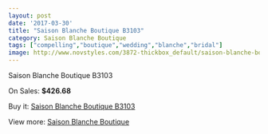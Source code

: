 ```yaml
---
layout: post
date: '2017-03-30'
title: "Saison Blanche Boutique B3103"
category: Saison Blanche Boutique
tags: ["compelling","boutique","wedding","blanche","bridal"]
image: http://www.novstyles.com/3872-thickbox_default/saison-blanche-boutique-b3103.jpg
---
```

Saison Blanche Boutique B3103

On Sales: **$426.68**
<a href="https://www.novstyles.com/en/saison-blanche-boutique/2367-saison-blanche-boutique-b3103.html"><amp-img layout="responsive" width="600" height="600" src="//www.novstyles.com/3872-thickbox_default/saison-blanche-boutique-b3103.jpg" alt="Saison Blanche Boutique B3103 0" /></a>
<a href="https://www.novstyles.com/en/saison-blanche-boutique/2367-saison-blanche-boutique-b3103.html"><amp-img layout="responsive" width="600" height="600" src="//www.novstyles.com/3873-thickbox_default/saison-blanche-boutique-b3103.jpg" alt="Saison Blanche Boutique B3103 1" /></a>

Buy it: [Saison Blanche Boutique B3103](https://www.novstyles.com/en/saison-blanche-boutique/2367-saison-blanche-boutique-b3103.html "Saison Blanche Boutique B3103")

View more: [Saison Blanche Boutique](https://www.novstyles.com/en/14-saison-blanche-boutique "Saison Blanche Boutique")